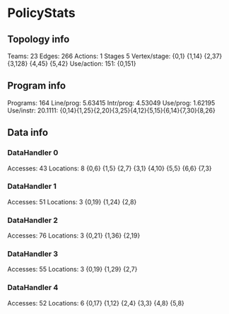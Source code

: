 # PolicyStats
## Topology info
Teams:		23
Edges:		266
Actions:	1
Stages		5
Vertex/stage:	{0,1} {1,14} {2,37} {3,128} {4,45} {5,42} 
Use/action:	151: {0,151} 

## Program info
Programs:	164
Line/prog:	5.63415
Intr/prog:	4.53049
Use/prog:	1.62195
Use/instr:	20.1111: {0,14}{1,25}{2,20}{3,25}{4,12}{5,15}{6,14}{7,30}{8,26}

## Data info

### DataHandler 0
Accesses:	43
Locations:	8
{0,6} {1,5} {2,7} {3,1} {4,10} {5,5} {6,6} {7,3} 

### DataHandler 1
Accesses:	51
Locations:	3
{0,19} {1,24} {2,8} 

### DataHandler 2
Accesses:	76
Locations:	3
{0,21} {1,36} {2,19} 

### DataHandler 3
Accesses:	55
Locations:	3
{0,19} {1,29} {2,7} 

### DataHandler 4
Accesses:	52
Locations:	6
{0,17} {1,12} {2,4} {3,3} {4,8} {5,8} 